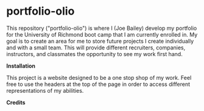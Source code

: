 # portfolio-olio
This repository ("portfolio-olio") is where I (Joe Bailey) develop my portfolio for the University of Richmond boot camp that I am currently enrolled in. My goal is to create an area for me to store future projects I create individually and with a small team. This will provide different recruiters, companies, instructors, and classmates the opportunity to see my work first hand. 

<b>Installation</b> 

This project is a website designed to be a one stop shop of my work. Feel free to use the headers at the top of the page in order to access different representations of my abilities. 

<b>Credits</b> 
